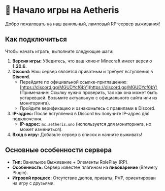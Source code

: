 # 🚀 Начало игры на Aetheris

Добро пожаловать на наш ванильный, ламповый RP-сервер выживания!

## Как подключиться

Чтобы начать играть, выполните следующие шаги:

1.  **Версия игры:** Убедитесь, что ваш клиент Minecraft имеет версию **1.20.6**.
2.  **Discord:** Наш сервер является приватным и требует вступления в **Discord**.
    * Перейдите по официальной ссылке-приглашению: [https://discord.gg/MGUDYcf6bY](https://discord.gg/MGUDYcf6bY) (Примечание: Ссылку нужно проверить, так как она может быть устаревшей. Возьмите актуальную с официального сайта или из мониторинга).
    * Пройдите верификацию и ознакомьтесь с правилами в Discord.
3.  **IP-адрес:** После вступления в Discord вы получите IP-адрес для подключения.
    * **IP-адрес:** `mc.aetheris.uno` (используется для мониторинга, но может измениться).
4.  **Вход в игру:** Добавьте сервер в список и начните выживать!

## Основные особенности сервера

* **Тип:** Ванильное Выживание + Элементы RolePlay (RP).
* **Особенность:** Сервер известен плагином на **пивоварение** (Brewery Plugin).
* **Игровой процесс:** Отсутствие дюпов, приваты, PVP, ориентирован на игру с друзьями.